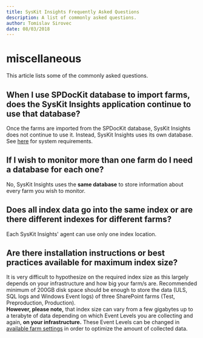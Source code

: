 ```yaml
---
title: SysKit Insights Frequently Asked Questions
description: A list of commonly asked questions.
author: Tomislav Sirovec
date: 08/03/2018
---
```


# miscellaneous

This article lists some of the commonly asked questions.

## When I use SPDocKit database to import farms, does the SysKit Insights application continue to use that database?

Once the farms are imported from the SPDocKit database, SysKit Insights does not continue to use it. Instead, SysKit Insights uses its own database. See [here](miscellaneous.md#internal/requirements/system-requirements) for system requirements.

## If I wish to monitor more than one farm do I need a database for each one?

No, SysKit Insights uses the **same database** to store information about every farm you wish to monitor.

## Does all index data go into the same index or are there different indexes for different farms?

Each SysKit Insights' agent can use only one index location.

## Are there installation instructions or best practices available for maximum index size?

It is very difficult to hypothesize on the required index size as this largely depends on your infrastructure and how big your farm/s are. Recommended minimum of 200GB disk space should be enough to store the data \(ULS, SQL logs and Windows Event logs\) of three SharePoint farms \(Test, Preproduction, Production\).  
**However, please note,** that index size can vary from a few gigabytes up to a terabyte of data depending on which Event Levels you are collecting and again, **on your infrastructure.** These Event Levels can be changed in [available farm settings](miscellaneous.md#internal/how-to/customize-settings) in order to optimize the amount of collected data.

